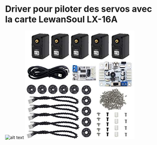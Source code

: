 Driver pour piloter des servos avec la carte LewanSoul LX-16A
=============================================================

![alt text](https://github.com/letmeknowFR/bras-robot/tree/master/Software%20constructeur%20(Windows)/Media/LewanSoul%20LX-16A.jpg)
![Screenshot](Media/LewanSoul%20LX-16A.jpg)
